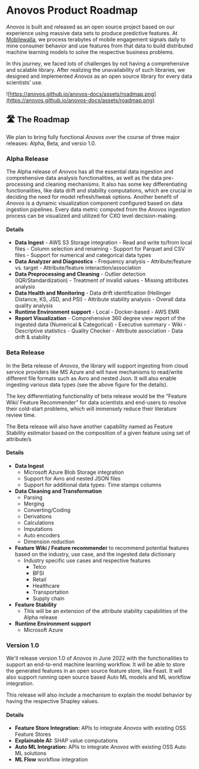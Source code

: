 # Anovos Product Roadmap

_Anovos_ is built and released as an open source project based on our experience using massive data sets
to produce predictive features. At [Mobilewalla](https://www.mobilewalla.com), we process terabytes of 
mobile engagement signals daily to mine consumer behavior and use features from that data to build distributed
machine learning models to solve the respective business problems.

In this journey, we faced lots of challenges by not having a comprehensive and scalable library.
After realizing the unavailability of such libraries, we designed and implemented _Anovos_ as an
open source library for every data scientists’ use. 

![https://anovos.github.io/anovos-docs/assets/roadmap.png](https://anovos.github.io/anovos-docs/assets/roadmap.png)

## 🛣 The Roadmap
We plan to bring fully functional _Anovos_ over the course of three major releases: Alpha, Beta, and versio 1.0.

### Alpha Release

The Alpha release of _Anovos_ has all the essential data ingestion and comprehensive data analysis functionalities,
as well as the data pre-processing and cleaning mechanisms. It also has some key differentiating functionalities,
like data drift and stability computations, which are crucial in deciding the need for model refresh/tweak
options. Another benefit of _Anovos_ is a dynamic visualization component configured based on data ingestion pipelines.
Every data metric computed from the _Anovos_ ingestion process can be visualized and utilized for CXO level decision-making.

#### Details

- **Data Ingest**
      - AWS S3 Storage integration
      - Read and write to/from local files
      - Column selection and renaming
      - Support for Parquet and CSV files
      - Support for numerical and categorical data types
- **Data Analyzer and Diagnostics**
      - Frequency analysis
      - Attribute/feature vs. target
      - Attribute/feature interaction/association
- **Data Preprocessing and Cleaning**
      - Outlier detection (IQR/Standardization)
      - Treatment of invalid values
      - Missing attributes analysis
- **Data Health and Monitoring**
      - Data drift identification (Hellinger Distance, KS, JSD, and PSI)
      - Attribute stability analysis
      - Overall data quality analysis
- **Runtime Environment support**
      - Local 
      - Docker-based
      - AWS EMR 
- **Report Visualization**
      - Comprehensive 360 degree view report of the ingested data (Numerical & Categorical)
          - Executive summary
          - Wiki
          - Descriptive statistics
          - Quality Checker
          - Attribute association
          - Data drift & stability

### Beta Release

In the Beta release of _Anovos_, the library will support ingesting from cloud service providers
like MS Azure and will have mechanisms to read/write different file formats such as Avro and nested Json.
It will also enable ingesting various data types (see the above figure for the details).

The key differentiating functionality of beta release would be the “Feature Wiki/ Feature Recommender” for data scientists
and end-users to resolve their cold-start problems, which will immensely reduce their literature review time.

The Beta release will also have another capability named as Feature Stability estimator based on the composition of a given feature using set of attribute/s

#### Details

- **Data Ingest**
    - Microsoft Azure Blob Storage integration
    - Support for Avro and nested JSON files
    - Support for additional data types: Time stamps columns 
- **Data Cleaning and Transformation**
    - Parsing
    - Merging
    - Converting/Coding
    - Derivations
    - Calculations
    - Imputations
    - Auto encoders
    - Dimension reduction
- **Feature Wiki / Feature recommender**
  to recommend potential features based on the industry, use case, and the ingested data dictionary
    - Industry specific use cases and respective features
        - Telco
        - BFSI
        - Retail
        - Healthcare
        - Transportation
        - Supply chain
- **Feature Stability**
    - This will be an extension of the attribute stability capabilities of the Alpha release
- **Runtime Environment support**
    - Microsoft Azure 
### Version 1.0

We'll release version 1.0 of _Anovos_ in June 2022 with the functionalities to support an end-to-end
machine learning workflow. It will be able to store the generated features in an open source feature store,
like Feast. It will also support running open source based Auto ML models and ML workflow integration.

This release will also include a mechanism to explain the model behavior by having the respective Shapley values. 

#### Details

- **Feature Store Integration:** APIs to integrate _Anovos_ with existing OSS Feature Stores
- **Explainable AI:** SHAP value computations
- **Auto ML Integration:** APIs to integrate _Anovos_ with existing OSS Auto ML solutions
- **ML Flow** workflow integration
